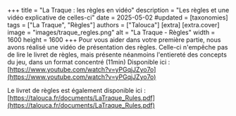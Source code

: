+++
title = "La Traque : les règles en vidéo"
description = "Les règles et une vidéo explicative de celles-ci"
date = 2025-05-02
#updated =
[taxonomies]
tags = ["La Traque", "Règles"]
authors = ["Talouca"]
[extra]
[extra.cover]
image = "images/traque_regles.png"
alt = "La Traque - Règles"
width = 1600
height = 1600
+++
Pour vous aider dans votre première partie, nous avons réalisé une vidéo de présentation des règles.
Celle-ci n'empêche pas de lire le livret de règles, mais présente néanmoins l'entiereté des concepts du jeu, dans un format concentré (11min)
Disponible ici : [https://www.youtube.com/watch?v=yPGqjJZyo7o](https://www.youtube.com/watch?v=yPGqjJZyo7o)

Le livret de règles est également disponible ici : [https://talouca.fr/documents/LaTraque_Rules.pdf](https://talouca.fr/documents/LaTraque_Rules.pdf)


